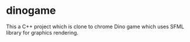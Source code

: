 # dinogame
This a C++ project which is clone to chrome Dino game which uses SFML library for graphics rendering.
